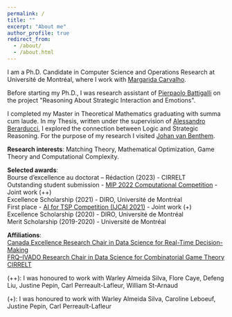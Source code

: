 ```yaml
---
permalink: /
title: ""
excerpt: "About me"
author_profile: true
redirect_from: 
  - /about/
  - /about.html
---
```



I am a Ph.D. Candidate in Computer Science and Operations Research at Université de Montréal, where I work with [Margarida Carvalho](http://margaridacarvalho.org). 

Before starting my Ph.D., I was research assistant of [Pierpaolo Battigalli](https://dec.unibocconi.eu/people/pierpaolo-battigalli) on the project "Reasoning About Strategic Interaction and Emotions". 

I completed my Master in Theoretical Mathematics graduating with summa cum laude. In my Thesis, written under the supervision of [Alessandro Berarducci](https://people.dm.unipi.it/berardu/), I explored the connection between Logic and Strategic Reasoning. For the purpose of my research I visited [Johan van Benthem](https://staff.fnwi.uva.nl/j.vanbenthem/). 


**Research interests**: Matching Theory, Mathematical Optimization, Game Theory and Computational Complexity. 

**Selected awards**:\
Bourse d’excellence au doctorat – Rédaction (2023) - CIRRELT\
Outstanding student submission - [MIP 2022 Computational Competition](https://www.mixedinteger.org/2022/competition/) - Joint work (++)\
Excellence Scholarship (2021) - DIRO, Université de Montréal\
First place - [AI for TSP Competition (IJCAI 2021)](https://www.tspcompetition.com/) - Joint work (+)\
Excellence Scholarship (2020) - DIRO, Université de Montréal\
Merit Scholarship (2019-2020) - Université de Montréal


**Affiliations**:\
[Canada Excellence Research Chair in Data Science for Real-Time Decision-Making](https://cerc-datascience.polymtl.ca/)\
[FRQ–IVADO Research Chair in Data Science for Combinatorial Game Theory](http://margaridacarvalho.org/chair.html)\
[CIRRELT](https://www.cirrelt.ca/)


(++): I was honoured to work with Warley Almeida Silva, Flore Caye, Defeng Liu, Justine Pepin, Carl Perreault-Lafleur, William St-Arnaud

(+): I was honoured to work with Warley Almeida Silva, Caroline Leboeuf, Justine Pepin, Carl Perreault-Lafleur
